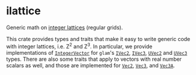# ilattice

Generic math on [integer lattices](https://en.wikipedia.org/wiki/Integer_lattice) (regular grids).

This crate provides types and traits that make it easy to write generic code with integer lattices, i.e. Z<sup>2</sup> and
Z<sup>3</sup>. In particular, we provide implementations of [`IntegerVector`](crate::vector::IntegerVector) for `glam`'s
[`IVec2`](glam::IVec2), [`IVec3`](glam::IVec3), [`UVec2`](glam::UVec2) and [`UVec3`](glam::UVec3) types. There are also some
traits that apply to vectors with real number scalars as well, and those are implemented for [`Vec2`](glam::Vec2),
[`Vec3`](glam::Vec3), and [`Vec3A`](glam::Vec3A).
